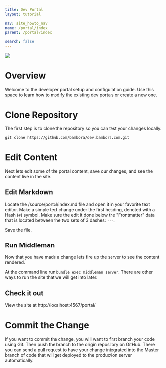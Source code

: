 ```yaml
---
title: Dev Portal
layout: tutorial

nav: site_howto_nav
name: /portal/index
parent: /portal/index

search: false
---
```


<img src='/images/logo.jpg' />

# Overview

Welcome to the developer portal setup and configuration guide. Use this space to learn how to modify the existing dev portals or create a new one.

# Clone Repository

The first step is to clone the repository so you can test your changes locally.

`git clone https://github.com/bambora/dev.bambora.com.git`

# Edit Content

Next lets edit some of the portal content, save our changes, and see the content live in the site.

## Edit Markdown

Locate the /source/portal/index.md file and open it in your favorite text editor. Make a simple text change under the first heading, denoted with a Hash (`#`) symbol. Make sure the edit it done below the "Frontmatter" data that is located between the two sets of 3 dashes: `---`.

Save the file.

## Run Middleman

Now that you have made a change lets fire up the server to see the content rendered.

At the command line run `bundle exec middleman server`. There are other ways to run the site that we will get into later.

## Check it out

View the site at http://localhost:4567/portal/

# Commit the Change

If you want to commit the change, you will want to first branch your code using Git. Then push the branch to the origin repository on GitHub. There you can send a pull request to have your change integrated into the Master branch of code that will get deployed to the production server automatically.
